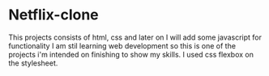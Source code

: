 # Netflix-clone
This projects consists of html, css and later on I will add some javascript for functionality
I am stil learning web development so this is one of the projects i'm intended on finishing to show my skills.
I used css flexbox on the stylesheet.
